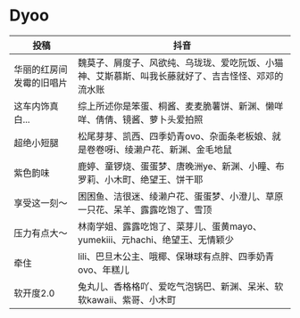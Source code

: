 # Dyoo
投稿|抖音
-|-
华丽的红房间 发霉的旧唱片|魏莫子、屑度子、风欲纯、乌珑珑、爱吃阮饭、小猫神、艾斯慕斯、叫我长藤就好了、吉吉怪怪、邓邓的流水账
这车内饰真白...|综上所述你是笨蛋、桐酱、麦麦脆薯饼、新渊、懒咩咩、倩倩、镜酱、萝卜头爱拍照
超绝小短腿|松尾芽芽、凯西、四季奶青ovo、杂面条老板娘、就是卷卷呀i、绫濑户花、新渊、金毛地鼠
紫色韵味|鹿婷、童锣烧、蛋蛋梦、唐晚洲ye、新渊、小瞳、布罗莉、小木町、绝望王、饼干耶
享受这一刻～|困困鱼、洁很迷、绫濑户花、蛋蛋梦、小澄儿、草原一只花、呆羊、露露吃饱了、雪顶
压力有点大～|林南学姐、露露吃饱了、菜芽儿、蛋黄mayo、yumekiii、元hachi、绝望王、无情颖少
牵住|lili、巴旦木公主、哦椰、保琳球有点胖、四季奶青ovo、年糕儿
软开度2.0|兔丸儿、香格格吖、爱吃气泡锅巴、新渊、呆米、软软kawaii、紫哥、小木町